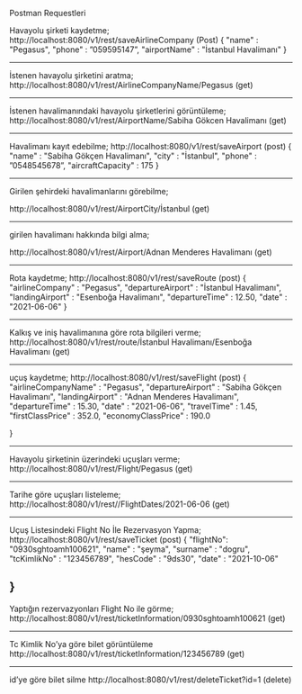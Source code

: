 Postman Requestleri


Havayolu şirketi kaydetme;
http://localhost:8080/v1/rest/saveAirlineCompany   (Post)
{
   "name" : "Pegasus",
   "phone" : ”059595147”,
   "airportName" : "İstanbul Havalimanı"
}

----------------------------------------------------------------------------------------------------------------------------------------

İstenen havayolu şirketini aratma;  
http://localhost:8080/v1/rest/AirlineCompanyName/Pegasus    (get)

-----------------------------------------------------------------------------------------------------------------------------------------

İstenen havalimanındaki havayolu şirketlerini görüntüleme;
http://localhost:8080/v1/rest/AirportName/Sabiha Gökcen Havalimanı   (get)

-------------------------------------------------------------------------------------------------------------------------------------------

Havalimanı kayıt edebilme;
http://localhost:8080/v1/rest/saveAirport      (post)
{
   "name" : "Sabiha Gökçen Havalimanı",
   "city" : "İstanbul",
   "phone" : ”0548545678”,
   "aircraftCapacity" : 175
}

---------------------------------------------------------------------------------------------------------------------------------------------

Girilen şehirdeki havalimanlarını görebilme;

http://localhost:8080/v1/rest/AirportCity/İstanbul     (get)

----------------------------------------------------------------------------------------------------------------------------------------------

girilen havalimanı hakkında bilgi alma;

http://localhost:8080/v1/rest/Airport/Adnan Menderes Havalimanı    (get)

----------------------------------------------------------------------------------------------------------------------------------------------

Rota kaydetme;
http://localhost:8080/v1/rest/saveRoute  (post)
{
   "airlineCompany" : "Pegasus",
   "departureAirport" : "İstanbul Havalimanı",
   "landingAirport" : "Esenboğa Havalimanı",
   "departureTime" : 12.50,
   "date" : "2021-06-06"
 }

----------------------------------------------------------------------------------------------------------------------------------------------

Kalkış ve iniş havalimanına göre rota bilgileri verme;
http://localhost:8080/v1/rest/route/İstanbul Havalimanı/Esenboğa Havalimanı     (get)

----------------------------------------------------------------------------------------------------------------------------------------------

uçuş kaydetme;
http://localhost:8080/v1/rest/saveFlight   (post)
{
   "airlineCompanyName" : "Pegasus",
   "departureAirport" : "Sabiha Gökçen Havalimanı",
   "landingAirport" : "Adnan Menderes Havalimanı",
   "departureTime" : 15.30,
   "date" : "2021-06-06",
   "travelTime" : 1.45,
   "firstClassPrice" : 352.0,
   "economyClassPrice" : 190.0

 }

----------------------------------------------------------------------------------------------------------------------------------------------

Havayolu şirketinin üzerindeki uçuşları verme;
http://localhost:8080/v1/rest/Flight/Pegasus       (get)

----------------------------------------------------------------------------------------------------------------------------------------------

Tarihe göre uçuşları listeleme;
http://localhost:8080/v1/rest//FlightDates/2021-06-06            (get)

----------------------------------------------------------------------------------------------------------------------------------------------

Uçuş Listesindeki Flight No İle Rezervasyon Yapma;
http://localhost:8080/v1/rest/saveTicket   (post)
{
   "flightNo": "0930sghtoamh100621",
   "name" : "şeyma",
   "surname" : "dogru",
   "tcKimlikNo" : "123456789",
   "hesCode" : "9ds30",
   "date" : "2021-10-06"

 }
 ----------------------------------------------------------------------------------------------------------------------------------------------
 
Yaptığın rezervazyonları Flight No ile görme;
http://localhost:8080/v1/rest/ticketInformation/0930sghtoamh100621  (get)


----------------------------------------------------------------------------------------------------------------------------------------------

Tc Kimlik No’ya göre bilet görüntüleme
http://localhost:8080/v1/rest/ticketInformation/123456789   (get)

----------------------------------------------------------------------------------------------------------------------------------------------

id’ye göre bilet silme
http://localhost:8080/v1/rest/deleteTicket?id=1     (delete)


